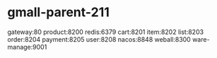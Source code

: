 # gmall-parent-211
gateway:80
product:8200
redis:6379
cart:8201
item:8202
list:8203
order:8204
payment:8205
user:8208
nacos:8848
weball:8300
ware-manage:9001